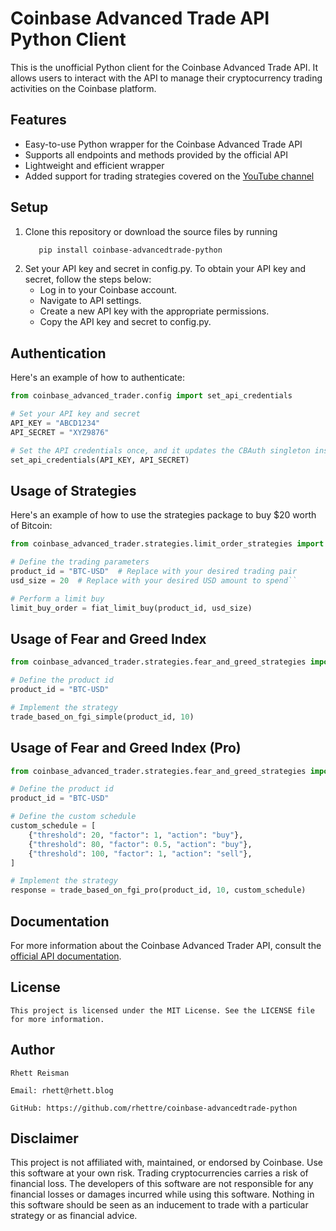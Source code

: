 # Coinbase Advanced Trade API Python Client

This is the unofficial Python client for the Coinbase Advanced Trade API. It allows users to interact with the API to manage their cryptocurrency trading activities on the Coinbase platform.

## Features

- Easy-to-use Python wrapper for the Coinbase Advanced Trade API
- Supports all endpoints and methods provided by the official API
- Lightweight and efficient wrapper
- Added support for trading strategies covered on the [YouTube channel](https://rhett.blog/youtube)

## Setup

   1. Clone this repository or download the source files by running
         ```bash
            pip install coinbase-advancedtrade-python

   2. Set your API key and secret in config.py. To obtain your API key and secret, follow the steps below:
      - Log in to your Coinbase account.
      - Navigate to API settings.
      - Create a new API key with the appropriate permissions.
      - Copy the API key and secret to config.py.

## Authentication
Here's an example of how to authenticate: 

````python
from coinbase_advanced_trader.config import set_api_credentials

# Set your API key and secret
API_KEY = "ABCD1234"
API_SECRET = "XYZ9876"

# Set the API credentials once, and it updates the CBAuth singleton instance
set_api_credentials(API_KEY, API_SECRET)
````

## Usage of Strategies

Here's an example of how to use the strategies package to buy $20 worth of Bitcoin: 

````python
from coinbase_advanced_trader.strategies.limit_order_strategies import fiat_limit_buy

# Define the trading parameters
product_id = "BTC-USD"  # Replace with your desired trading pair
usd_size = 20  # Replace with your desired USD amount to spend``

# Perform a limit buy
limit_buy_order = fiat_limit_buy(product_id, usd_size)
````

## Usage of Fear and Greed Index
````python
from coinbase_advanced_trader.strategies.fear_and_greed_strategies import trade_based_on_fgi_simple

# Define the product id
product_id = "BTC-USD"

# Implement the strategy
trade_based_on_fgi_simple(product_id, 10)

````

## Usage of Fear and Greed Index (Pro)
````python
from coinbase_advanced_trader.strategies.fear_and_greed_strategies import trade_based_on_fgi_pro

# Define the product id
product_id = "BTC-USD"

# Define the custom schedule
custom_schedule = [
    {"threshold": 20, "factor": 1, "action": "buy"},
    {"threshold": 80, "factor": 0.5, "action": "buy"},
    {"threshold": 100, "factor": 1, "action": "sell"},
]

# Implement the strategy
response = trade_based_on_fgi_pro(product_id, 10, custom_schedule)
````

## Documentation

For more information about the Coinbase Advanced Trader API, consult the [official API documentation](https://docs.cloud.coinbase.com/advanced-trade-api/docs/rest-api-overview/).

## License
    This project is licensed under the MIT License. See the LICENSE file for more information.

## Author
    Rhett Reisman

    Email: rhett@rhett.blog

    GitHub: https://github.com/rhettre/coinbase-advancedtrade-python

## Disclaimer

This project is not affiliated with, maintained, or endorsed by Coinbase. Use this software at your own risk. Trading cryptocurrencies carries a risk of financial loss. The developers of this software are not responsible for any financial losses or damages incurred while using this software. Nothing in this software should be seen as an inducement to trade with a particular strategy or as financial advice.

